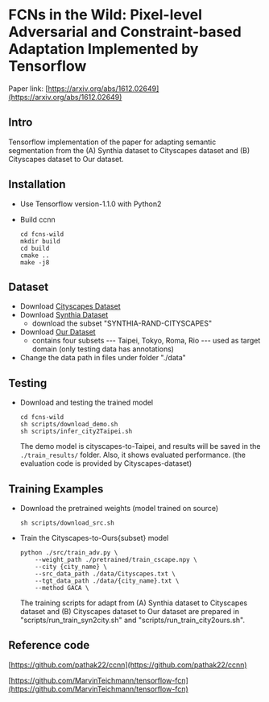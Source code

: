 # FCNs in the Wild: Pixel-level Adversarial and Constraint-based Adaptation Implemented by Tensorflow
Paper link: [https://arxiv.org/abs/1612.02649](https://arxiv.org/abs/1612.02649)


## Intro 
Tensorflow implementation of the paper for adapting semantic segmentation from the (A) Synthia dataset to Cityscapes dataset and (B) Cityscapes dataset to Our dataset.

## Installation
* Use Tensorflow version-1.1.0 with Python2
* Build ccnn

	```
	cd fcns-wild
	mkdir build
	cd build
	cmake ..
	make -j8
	```

## Dataset

* Download [Cityscapes Dataset](https://www.cityscapes-dataset.com/)
* Download [Synthia Dataset](http://synthia-dataset.com/download-2/)
	* download the subset "SYNTHIA-RAND-CITYSCAPES" 
* Download [Our Dataset](https://yihsinchen.github.io/segmentation_adaptation/#Dataset)
	* contains four subsets --- Taipei, Tokyo, Roma, Rio --- used as target domain (only testing data has annotations) 
* Change the data path in files under folder "./data"
## Testing
* Download and testing the trained model 

	```	
	cd fcns-wild
	sh scripts/download_demo.sh
	sh scripts/infer_city2Taipei.sh 	
	```

	The demo model is cityscapes-to-Taipei, and results will be saved in the `./train_results/` folder. Also, it shows evaluated performance. (the evaluation code is provided by Cityscapes-dataset) 


## Training Examples
* Download the pretrained weights (model trained on source)
	```
	sh scripts/download_src.sh
	```
* Train the Cityscapes-to-Ours{subset} model 

	```
	python ./src/train_adv.py \
		--weight_path ./pretrained/train_cscape.npy \
		--city {city_name} \
		--src_data_path ./data/Cityscapes.txt \
		--tgt_data_path ./data/{city_name}.txt \
		--method GACA \
	```


	The training scripts for adapt from (A) Synthia dataset to Cityscapes dataset and (B) Cityscapes dataset to Our dataset are prepared in "scripts/run_train_syn2city.sh" and "scripts/run_train_city2ours.sh". 

## Reference code
[https://github.com/pathak22/ccnn](https://github.com/pathak22/ccnn)

[https://github.com/MarvinTeichmann/tensorflow-fcn](https://github.com/MarvinTeichmann/tensorflow-fcn)



